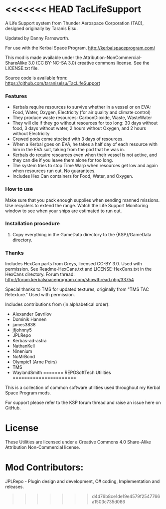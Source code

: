 <<<<<<< HEAD
TacLifeSupport
==============

A Life Support system from Thunder Aerospace Corporation (TAC), designed originally by Taranis Elsu.

Updated by Danny Farnsworth.

For use with the Kerbal Space Program, http://kerbalspaceprogram.com/

This mod is made available under the Attribution-NonCommercial-ShareAlike 3.0 (CC
BY-NC-SA 3.0) creative commons license. See the LICENSE.txt file.

Source code is available from: https://github.com/taraniselsu/TacLifeSupport

### Features

- Kerbals require resources to survive whether in a vessel or on EVA: Food, Water, Oxygen, Electricity (for air quality and climate control)
- They produce waste resources: CarbonDioxide, Waste, WasteWater
- They will die if they go without resources for too long: 30 days without food, 3 days without water, 2 hours without Oxygen, and 2 hours without Electricity
- Crewed pods come stocked with 3 days of resources.
- When a Kerbal goes on EVA, he takes a half day of each resource with him in the EVA suit, taking from the pod that he was in.
- Kerbals do require resources even when their vessel is not active, and they can die if you leave them alone for too long.
- The system tries to stop Time Warp when resources get low and again when resources run out. No guarantees.
- Includes Hex Can containers for Food, Water, and Oxygen.


### How to use

Make sure that you pack enough supplies when sending manned missions. Use recyclers to extend the range. Watch the Life Support Monitoring window to see when your ships are estimated to run out.


### Installation procedure

1. Copy everything in the GameData directory to the {KSP}/GameData directory.

### Thanks
Includes HexCan parts from Greys, licensed CC-BY 3.0. Used with permission. See
Readme-HexCans.txt and LICENSE-HexCans.txt in the HexCans directory.
Forum thread: http://forum.kerbalspaceprogram.com/showthread.php/33754

Special thanks to TMS for updated textures, originally from "TMS TAC Retexture." Used with permission.

Includes contributions from (in alphabetical order):
- Alexander Gavrilov
- Dominik Hannen
- james3838
- jfjohnny5
- JPLRepo
- Kerbas-ad-astra
- NathanKell
- Ninenium
- NoMrBond
- Olympic1 (Arne Peirs)
- TMS
- WaylandSmith
=======
REPOSoftTech Utilities
======================

This is a collection of common software utilities used throughout my Kerbal Space Program mods.


For support please refer to the KSP forum thread and raise an issue here on GitHub.

License
==========
These Utilities are licensed under a Creative Commons 4.0 Share-Alike Attribution Non-Commercial license.

Mod Contributors:
===========
JPLRepo - Plugin design and development, C# coding, Implementation and releases.    

>>>>>>> d4d76b8ce1de19e4579f2547766a1503c735d086
